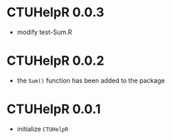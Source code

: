 # CTUHelpR 0.0.3
* modify test-Sum.R

# CTUHelpR 0.0.2
* the `Sum()` function has been added to the package

# CTUHelpR 0.0.1
* initialize `CTUHelpR`
